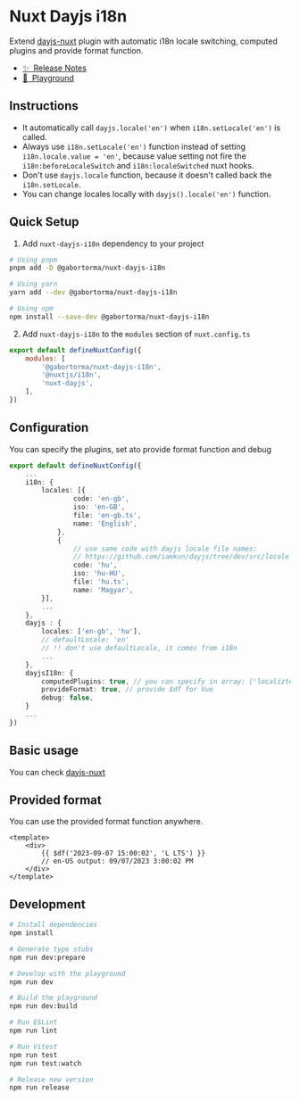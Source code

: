 # Nuxt Dayjs i18n

Extend [dayjs-nuxt](https://github.com/fumeapp/dayjs) plugin with automatic i18n locale switching, computed plugins and provide format function.

- [✨ &nbsp;Release Notes](/CHANGELOG.md)
- [👾 &nbsp;Playground](/https://stackblitz.com/edit/nuxt-dayjs-i18n)

## Instructions

<!-- Highlight some of the features your module provide here -->

- It automatically call `dayjs.locale('en')` when `i18n.setLocale('en')` is called.
- Always use `i18n.setLocale('en')` function instead of setting `i18n.locale.value = 'en'`, because value setting not fire the `i18n:beforeLocaleSwitch` and `i18n:localeSwitched` nuxt hooks.
- Don't use `dayjs.locale` function, because it doesn't called back the `i18n.setLocale`.
- You can change locales locally with `dayjs().locale('en')` function.

## Quick Setup

1. Add `nuxt-dayjs-i18n` dependency to your project

```bash
# Using pnpm
pnpm add -D @gabortorma/nuxt-dayjs-i18n

# Using yarn
yarn add --dev @gabortorma/nuxt-dayjs-i18n

# Using npm
npm install --save-dev @gabortorma/nuxt-dayjs-i18n
```

2. Add `nuxt-dayjs-i18n` to the `modules` section of `nuxt.config.ts`

```js
export default defineNuxtConfig({
	modules: [
		'@gabortorma/nuxt-dayjs-i18n',
		'@nuxtjs/i18n',
		'nuxt-dayjs',
	],
})
```

## Configuration

You can specify the plugins, set ato provide format function and debug

```ts
export default defineNuxtConfig({
	...
	i18n: {
		locales: [{
				code: 'en-gb',
				iso: 'en-GB',
				file: 'en-gb.ts',
				name: 'English',
			},
			{
				// use same code with dayjs locale file names:
				// https://github.com/iamkun/dayjs/tree/dev/src/locale
				code: 'hu',
				iso: 'hu-HU',
				file: 'hu.ts',
				name: 'Magyar',
		}],
		...
	},
	dayjs : {
		locales: ['en-gb', 'hu'],
		// defaultLocale: 'en'
		// !! don't use defaultLocale, it comes from i18n
		...
	},
	dayjsI18n: {
		computedPlugins: true, // you can specify in array: ['localiztedFormat', 'relativeTime', 'localeData']
		provideFormat: true, // provide $df for Vue
		debug: false,
	}
	...
})
```

## Basic usage

You can check [dayjs-nuxt](https://github.com/fumeapp/dayjs#basic-usage)

## Provided format

You can use the provided format function anywhere.

```vue
<template>
	<div>
		{{ $df('2023-09-07 15:00:02', 'L LTS') }}
		// en-US output: 09/07/2023 3:00:02 PM
	</div>
</template>
```

## Development

```bash
# Install dependencies
npm install

# Generate type stubs
npm run dev:prepare

# Develop with the playground
npm run dev

# Build the playground
npm run dev:build

# Run ESLint
npm run lint

# Run Vitest
npm run test
npm run test:watch

# Release new version
npm run release
```

